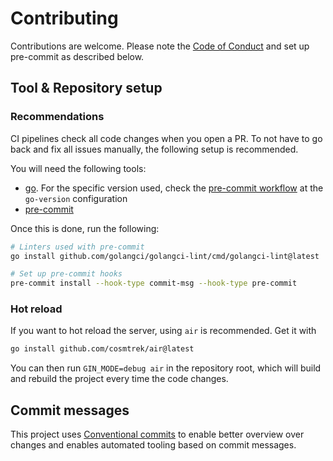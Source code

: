 # Contributing

Contributions are welcome. Please note the [Code of Conduct](CODE_OF_CONDUCT.md) and set up pre-commit as described below.

## Tool & Repository setup

### Recommendations

CI pipelines check all code changes when you open a PR. To not have to go back and fix all issues manually, the following setup is recommended.

You will need the following tools:

- [go](https://go.dev/). For the specific version used, check the [pre-commit workflow](.github/workflows/pre-commit.yml) at the `go-version` configuration
- [pre-commit](https://pre-commit.com/)

Once this is done, run the following:

```sh
# Linters used with pre-commit
go install github.com/golangci/golangci-lint/cmd/golangci-lint@latest

# Set up pre-commit hooks
pre-commit install --hook-type commit-msg --hook-type pre-commit
```

### Hot reload

If you want to hot reload the server, using `air` is recommended. Get it with

```sh
go install github.com/cosmtrek/air@latest
```

You can then run `GIN_MODE=debug air` in the repository root, which will build and rebuild the project every time the code changes.

## Commit messages

This project uses [Conventional commits](https://www.conventionalcommits.org/en/v1.0.0-beta.4/)
to enable better overview over changes and enables automated tooling based on commit messages.
